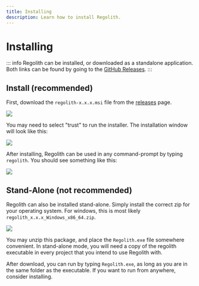 ```yaml
---
title: Installing
description: Learn how to install Regolith.
---
```


# Installing

::: info
Regolith can be installed, or downloaded as a standalone application. Both links can be found by going to the [GitHub Releases](https://github.com/Bedrock-OSS/regolith/releases).
:::

## Install (recommended)

First, download the `regolith-x.x.x.msi` file from the [releases](https://github.com/Bedrock-OSS/regolith/releases/latest) page.

![](/assets/images/installing/msi_download.png)

You may need to select "trust" to run the installer. The installation window will look like this:

![](/assets/images/installing/regolith_msi.png)

After installing, Regolith can be used in any command-prompt by typing `regolith`. You should see something like this:

![](/assets/images/installing/regolith_help.png)

## Stand-Alone (not recommended)

Regolith can also be installed stand-alone. Simply install the correct zip for your operating system. For windows, this is most likely `regolith_x.x.x_Windows_x86_64.zip`.

![](/assets/images/installing/exe_download.png)

You may unzip this package, and place the `Regolith.exe` file somewhere convenient. In stand-alone mode, you will need a copy of the regolith executable in every project that you intend to use Regolith with.

After download, you can run by typing `Regolith.exe`, as long as you are in the same folder as the executable. If you want to run from anywhere, consider installing.
